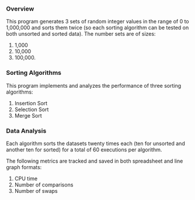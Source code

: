 ### Overview
This program generates 3 sets of random integer values in the range of 0 to 1,000,000 and sorts them twice (so each sorting algorithm can be tested on both unsorted and sorted data). The number sets are of sizes:
1. 1,000
2. 10,000
3. 100,000.

### Sorting Algorithms
This program implements and analyzes the performance of three sorting algorithms:  
1. Insertion Sort
2. Selection Sort
3. Merge Sort

### Data Analysis
Each algorithm sorts the datasets twenty times each (ten for unsorted and another ten for sorted) for a total of 60 executions per algorithm.

The following metrics are tracked and saved in both spreadsheet and line graph formats:
1. CPU time
2. Number of comparisons
3. Number of swaps 
